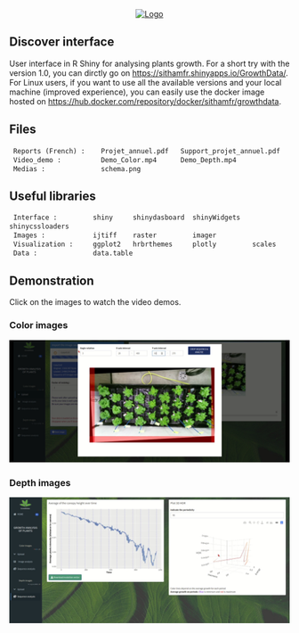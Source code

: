 
<div align="center">
<a href="https://hub.docker.com/repository/docker/sithamfr/growthdata" target="_tab" rel="noopener noreferrer"><img src="https://github.com/Sithamfr/GrowthData/tree/master/Medias/logo_growthdata.png" alt="Logo" width="100"/></a>
</div>

## Discover interface

User interface in R Shiny for analysing plants growth.
For a short try with the version 1.0, you can dirctly go on <a href="https://sithamfr.shinyapps.io/GrowthData/" target="_tab" rel="noopener noreferrer">https://sithamfr.shinyapps.io/GrowthData/</a>.<br>
For Linux users, if you want to use all the available versions and your local machine (improved experience), you can easily use the docker image hosted on <a href="https://hub.docker.com/repository/docker/sithamfr/growthdata" target="_tab" rel="noopener noreferrer">https://hub.docker.com/repository/docker/sithamfr/growthdata</a>.


## Files

     Reports (French) :    Projet_annuel.pdf   Support_projet_annuel.pdf
     Video_demo :          Demo_Color.mp4      Demo_Depth.mp4
     Medias :              schema.png

## Useful libraries

     Interface :         shiny     shinydasboard  shinyWidgets   shinycssloaders
     Images :            ijtiff    raster         imager
     Visualization :     ggplot2   hrbrthemes     plotly         scales
     Data :              data.table

## Demonstration

Click on the images to watch the video demos.

### Color images

[![Watch the video](https://raw.githubusercontent.com/Sithamfr/GrowthData/master/Medias/vignette_color.png)](https://youtu.be/Q4Ofqn-mKlg)

### Depth images

[![Watch the video](https://raw.githubusercontent.com/Sithamfr/GrowthData/master/Medias/vignette_depth.png)](https://youtu.be/GfgNH0sg_Qg)
